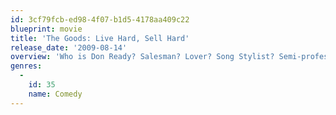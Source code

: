 ```yaml
---
id: 3cf79fcb-ed98-4f07-b1d5-4178aa409c22
blueprint: movie
title: 'The Goods: Live Hard, Sell Hard'
release_date: '2009-08-14'
overview: 'Who is Don Ready? Salesman? Lover? Song Stylist? Semi-professional dolphin trainer? Ready is all of the above - except for a dolphin trainer. When he’s asked to help save an ailing local car dealership from bankruptcy, Ready and his ragtag crew descend on the town of Temecula like a pack of coyotes on a basket full of burgers.'
genres:
  -
    id: 35
    name: Comedy
---
```


